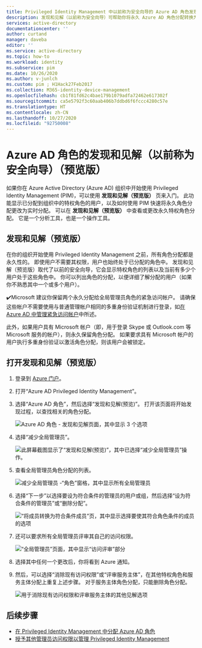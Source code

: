 ```yaml
---
title: Privileged Identity Management 中以前称为安全向导的 Azure AD 角色发现和见解（预览版）- Azure Active Directory
description: 发现和见解（以前称为安全向导）可帮助你将永久 Azure AD 角色分配转换为 Privileged Identity Management 的实时分配。
services: active-directory
documentationcenter: ''
author: curtand
manager: daveba
editor: ''
ms.service: active-directory
ms.topic: how-to
ms.workload: identity
ms.subservice: pim
ms.date: 10/26/2020
ms.author: v-junlch
ms.custom: pim ; H1Hack27Feb2017
ms.collection: M365-identity-device-management
ms.openlocfilehash: cb1f81fd62c4bae179b1079adfa72462e617302f
ms.sourcegitcommit: ca5e5792f3c60aab406b7ddbd6f6fccc4280c57e
ms.translationtype: HT
ms.contentlocale: zh-CN
ms.lasthandoff: 10/27/2020
ms.locfileid: "92750008"
---
```

# <a name="discovery-and-insights-preview-for-azure-ad-roles-formerly-security-wizard"></a>Azure AD 角色的发现和见解（以前称为安全向导）（预览版）

如果你在 Azure Active Directory (Azure AD) 组织中开始使用 Privileged Identity Management (PIM)，可以使用 **发现和见解（预览版）** 页来入门。 此功能显示已分配到组织中的特权角色的用户，以及如何使用 PIM 快速将永久角色分配更改为实时分配。 可以在 **发现和见解（预览版）** 中查看或更改永久特权角色分配。 它是一个分析工具，也是一个操作工具。

## <a name="discovery-and-insights-preview"></a>发现和见解（预览版）

在你的组织开始使用 Privileged Identity Management 之前，所有角色分配都是永久性的。 即使用户不需要其权限，用户也始终处于已分配的角色中。 发现和见解（预览版）取代了以前的安全向导，它会显示特权角色的列表以及当前有多少个用户处于这些角色中。 你可以列出角色的分配，以便详细了解分配的用户（如果你不熟悉其中一个或多个用户）。

:heavy_check_mark:Microsoft 建议你保留两个永久分配给全局管理员角色的紧急访问帐户。 请确保这些帐户不需要使用与普通管理帐户相同的多重身份验证机制进行登录，如[在 Azure AD 中管理紧急访问帐户](../users-groups-roles/directory-emergency-access.md)中所述。

此外，如果用户具有 Microsoft 帐户（即，用于登录 Skype 或 Outlook.com 等 Microsoft 服务的帐户），则永久保留角色分配。 如果要求具有 Microsoft 帐户的用户执行多重身份验证以激活角色分配，则该用户会被锁定。

## <a name="open-discovery-and-insights-preview"></a>打开发现和见解（预览版）

1. 登录到 [Azure 门户](https://portal.azure.cn/)。

1. 打开“Azure AD Privileged Identity Management”。

1. 选择“Azure AD 角色”，然后选择“发现和见解(预览)”。 打开该页面将开始发现过程，以查找相关的角色分配。

    ![Azure AD 角色 - 发现和见解页面，其中显示 3 个选项](./media/pim-security-wizard/new-preview-link.png)

1. 选择“减少全局管理员”。

    ![此屏幕截图显示了“发现和见解(预览)”，其中已选择“减少全局管理员”操作。](./media/pim-security-wizard/new-preview-page.png)

1. 查看全局管理员角色分配的列表。

    ![减少全局管理员 -“角色”窗格，其中显示所有全局管理员](./media/pim-security-wizard/new-global-administrator-list.png)

1. 选择“下一步”以选择要设为符合条件的管理员的用户或组，然后选择“设为符合条件的管理员”或“删除分配”。

    ![“将成员转换为符合条件成员”页，其中显示选择要使其符合角色条件的成员的选项](./media/pim-security-wizard/new-global-administrator-buttons.png)

1. 还可以要求所有全局管理员评审其自己的访问权限。

    ![“全局管理员”页面，其中显示“访问评审”部分](./media/pim-security-wizard/new-global-administrator-access-review.png)

1. 选择其中任何一个更改后，你将看到 Azure 通知。

1. 然后，可以选择“消除现有访问权限”或“评审服务主体”，在其他特权角色和服务主体分配上重复上述步骤。 对于服务主体角色分配，只能删除角色分配。

    ![用于消除现有访问权限和评审服务主体的其他见解选项 ](./media/pim-security-wizard/new-preview-page-service-principals.png)

## <a name="next-steps"></a>后续步骤

- [在 Privileged Identity Management 中分配 Azure AD 角色](pim-how-to-add-role-to-user.md)
- [授予其他管理员访问权限以管理 Privileged Identity Management](pim-how-to-give-access-to-pim.md)

